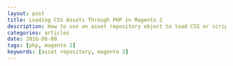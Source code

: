 ```yaml
---
layout: post
title: Loading CSS Assets Through PHP in Magento 2
description: How to use an asset repository object to load CSS or script assets through PHP in Magento 2
categories: articles
date: 2016-06-08
tags: [php, magento 2]
keywords: [asset repository, magento 2]
---
```

